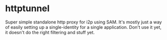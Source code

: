 httptunnel
==========

Super simple standalone http proxy for i2p using SAM. It's mostly just a way of
easily setting up a single-identity for a single application. Don't use it yet,
it doesn't do the right filtering and stuff yet.
